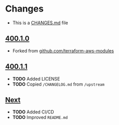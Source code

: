 # Changes
- This is a [CHANGES.md](https://go.s3d.club/changes/) file

## [400.1.0](https://go.s3d.club/terraform-aws-acm/work/400.1.0)
- Forked from
  [github.com/terraform-aws-modules](https://github.com/terraform-aws-modules/terraform-aws-acm.git)

## [400.1.1](https://go.s3d.club/terraform-aws-acm/work/400.1.1)
- **TODO** Added LICENSE
- **TODO** Copied `/CHANGELOG.md` from `/upstream`

## [Next](https://go.s3d.club/terraform-aws-acm/next)
- **TODO** Added CI/CD
- **TODO** Improved `README.md`
